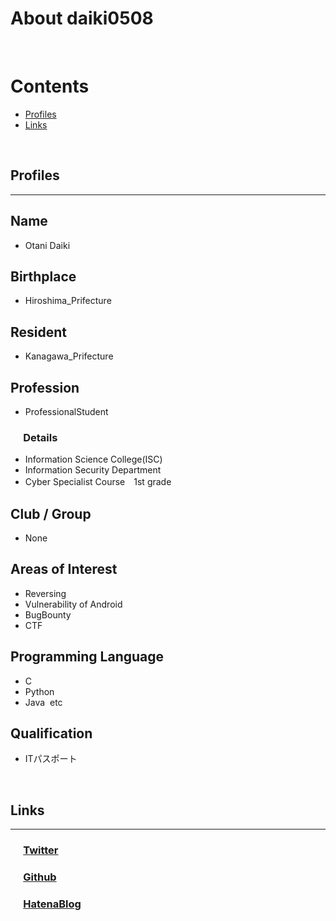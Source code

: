 # About daiki0508
<br>

# Contents
- [Profiles](#Profiles)
- [Links](#Links)
<br>

## Profiles
___

## Name
- Otani Daiki

## Birthplace
- Hiroshima_Prifecture

## Resident
- Kanagawa_Prifecture

## Profession
- ProfessionalStudent
### &emsp;&nbsp;Details
- Information Science College(ISC)
- Information Security Department
- Cyber Specialist Course　1st grade

## Club / Group
- None

## Areas of Interest
- Reversing
- Vulnerability of Android
- BugBounty
- CTF

## Programming Language
- C
- Python
- Java&nbsp;  etc

## Qualification
- ITパスポート
<br>

## Links
___

### &emsp;&nbsp;[Twitter](https://twitter.com/otani_daiki)
### &emsp;&nbsp;[Github](https://github.com/daiki0508)
### &emsp;&nbsp;[HatenaBlog](https://daiki0508.hatenablog.com/)
